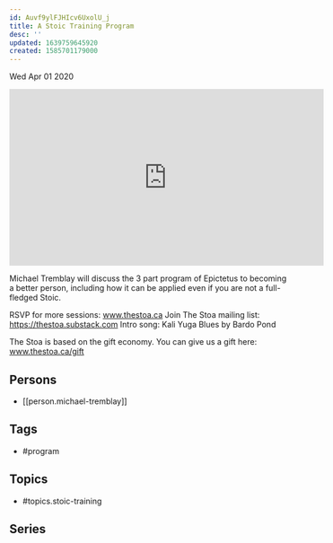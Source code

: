```yaml
---
id: Auvf9ylFJHIcv6UxolU_j
title: A Stoic Training Program
desc: ''
updated: 1639759645920
created: 1585701179000
---
```





Wed Apr 01 2020

<iframe width="560" height="315" src="https://www.youtube.com/embed/4RO9xwY-A9Y" title="A Stoic Training Program w/ Michael Tremblay" frameborder="0" allow="accelerometer; autoplay; clipboard-write; encrypted-media; gyroscope; picture-in-picture" allowfullscreen ></iframe>

Michael Tremblay will discuss the 3 part program of Epictetus to becoming a better person, including how it can be applied even if you are not a full-fledged Stoic.

RSVP for more sessions: www.thestoa.ca
Join The Stoa mailing list: https://thestoa.substack.com
Intro song: Kali Yuga Blues by Bardo Pond

The Stoa is based on the gift economy. You can give us a gift here: www.thestoa.ca/gift

## Persons

- [[person.michael-tremblay]]

## Tags

- #program

## Topics

- #topics.stoic-training

## Series



